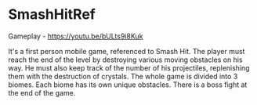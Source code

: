# SmashHitRef
Gameplay - https://youtu.be/bULts9i8Kuk

It's a first person mobile game, referenced to Smash Hit. The player must reach the end of the level by destroying various moving obstacles on his way. 
He must also keep track of the number of his projectiles, replenishing them with the destruction of crystals. 
The whole game is divided into 3 biomes. Each biome has its own unique obstacles. There is a boss fight at the end of the game.
